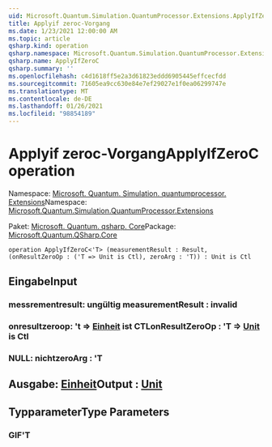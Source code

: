 ```yaml
---
uid: Microsoft.Quantum.Simulation.QuantumProcessor.Extensions.ApplyIfZeroC
title: Applyif zeroc-Vorgang
ms.date: 1/23/2021 12:00:00 AM
ms.topic: article
qsharp.kind: operation
qsharp.namespace: Microsoft.Quantum.Simulation.QuantumProcessor.Extensions
qsharp.name: ApplyIfZeroC
qsharp.summary: ''
ms.openlocfilehash: c4d1618ff5e2a3d61823eddd6905445effcecfdd
ms.sourcegitcommit: 71605ea9cc630e84e7ef29027e1f0ea06299747e
ms.translationtype: MT
ms.contentlocale: de-DE
ms.lasthandoff: 01/26/2021
ms.locfileid: "98854189"
---
```

# <a name="applyifzeroc-operation"></a><span data-ttu-id="bbd61-102">Applyif zeroc-Vorgang</span><span class="sxs-lookup"><span data-stu-id="bbd61-102">ApplyIfZeroC operation</span></span>

<span data-ttu-id="bbd61-103">Namespace: [Microsoft. Quantum. Simulation. quantumprocessor. Extensions](xref:Microsoft.Quantum.Simulation.QuantumProcessor.Extensions)</span><span class="sxs-lookup"><span data-stu-id="bbd61-103">Namespace: [Microsoft.Quantum.Simulation.QuantumProcessor.Extensions](xref:Microsoft.Quantum.Simulation.QuantumProcessor.Extensions)</span></span>

<span data-ttu-id="bbd61-104">Paket: [Microsoft. Quantum. qsharp. Core](https://nuget.org/packages/Microsoft.Quantum.QSharp.Core)</span><span class="sxs-lookup"><span data-stu-id="bbd61-104">Package: [Microsoft.Quantum.QSharp.Core](https://nuget.org/packages/Microsoft.Quantum.QSharp.Core)</span></span>




```qsharp
operation ApplyIfZeroC<'T> (measurementResult : Result, (onResultZeroOp : ('T => Unit is Ctl), zeroArg : 'T)) : Unit is Ctl
```


## <a name="input"></a><span data-ttu-id="bbd61-105">Eingabe</span><span class="sxs-lookup"><span data-stu-id="bbd61-105">Input</span></span>

### <a name="measurementresult--__invalidresult__"></a><span data-ttu-id="bbd61-106">messrementresult: __ungültig <Result>__</span><span class="sxs-lookup"><span data-stu-id="bbd61-106">measurementResult : __invalid<Result>__</span></span>




### <a name="onresultzeroop--t--unit--is-ctl"></a><span data-ttu-id="bbd61-107">onresultzeroop: 't => [Einheit](xref:microsoft.quantum.lang-ref.unit)  ist CTL</span><span class="sxs-lookup"><span data-stu-id="bbd61-107">onResultZeroOp : 'T => [Unit](xref:microsoft.quantum.lang-ref.unit)  is Ctl</span></span>




### <a name="zeroarg--t"></a><span data-ttu-id="bbd61-108">NULL: nicht</span><span class="sxs-lookup"><span data-stu-id="bbd61-108">zeroArg : 'T</span></span>





## <a name="output--unit"></a><span data-ttu-id="bbd61-109">Ausgabe: [Einheit](xref:microsoft.quantum.lang-ref.unit)</span><span class="sxs-lookup"><span data-stu-id="bbd61-109">Output : [Unit](xref:microsoft.quantum.lang-ref.unit)</span></span>



## <a name="type-parameters"></a><span data-ttu-id="bbd61-110">Typparameter</span><span class="sxs-lookup"><span data-stu-id="bbd61-110">Type Parameters</span></span>

### <a name="t"></a><span data-ttu-id="bbd61-111">GIF</span><span class="sxs-lookup"><span data-stu-id="bbd61-111">'T</span></span>

